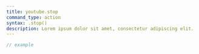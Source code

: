 ```yaml
---
title: youtube.stop
command_type: action
syntax: .stop()
description: Lorem ipsum dolor sit amet, consectetur adipiscing elit.
---
```


```javascript
// example
```
